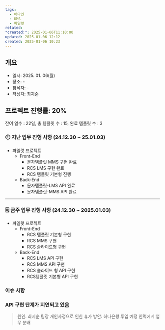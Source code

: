 ```yaml
---
tags:
  - 어다인
  - UMS
  - 파일럿
related: 
"created:": 2025-01-06T11:10:00
updated: 2025-01-06 12:12
created: 2025-01-06 10:23
---
```

## 개요
- 일시: 2025. 01. 06(월)
- 장소: -
- 참석자: -
- 작성자: 최지순

## 프로젝트 진행률:  20%
잔여 일수 : 22일, 총 템플릿 수 : 15, 완료 템플릿 수 : 3

### 🕘 지난 업무 진행 사항 (24.12.30 ~ 25.01.03)
- 파일럿 프로젝트
    - Front-End
        - 문자템플릿 MMS 구현 완료
        - RCS LMS 구현 완료
        - RCS 템플릿 기본형 진행
    - Back-End
        - 문자템플릿-LMS API 완료
        - 문자템플릿-MMS API 완료
---
### 🗒️ 금주 업무 진행 사항 (24.12.30 ~ 2025.01.03)
- 파일럿 프로젝트
    - Front-End
        - RCS 템플릿 기본형 구현
        - RCS MMS 구현
        - RCS 슬라이드형 구현
    - Back-End
        - RCS LMS API 구현
        - RCS MMS API 구현
        - RCS 슬라이드 형 API 구현
        - RCS템플릿 기본형 API 구현
### 이슈 사항
### API 구현 단계가 지연되고 있음
> 원인: 최지순 팀장 개인사정으로 인한 휴가
> 방안: 하나은행 투입 예정 인력에게 업무 분배